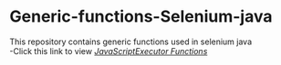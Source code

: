 # Generic-functions-Selenium-java
This repository contains generic functions used in selenium java <br>
-Click this link to view <a href="https://github.com/venkywarriors619/Generic-functions-Selenium-java/blob/master/JavaScriptExecutor.md" title="Click here to view JavaScriptExecutor methods">*JavaScriptExecutor Functions* </a>
